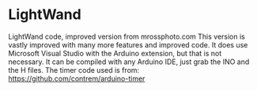 # LightWand
LightWand code, improved version from mrossphoto.com
This version is vastly improved with many more features and improved code.
It does use Microsoft Visual Studio with the Arduino extension, but that is not necessary.
It can be compiled with any Arduino IDE, just grab the INO and the H files.
The timer code used is from: https://github.com/contrem/arduino-timer
